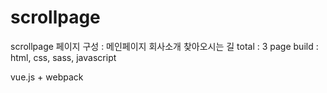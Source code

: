 # scrollpage
scrollpage
페이지 구성 :
메인페이지
회사소개
찾아오시는 길
total : 3 page
build : html, css, sass, javascript

vue.js + webpack
